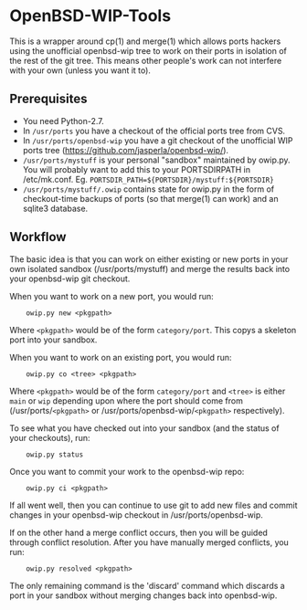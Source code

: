 OpenBSD-WIP-Tools
=================

This is a wrapper around cp(1) and merge(1) which allows ports hackers using
the unofficial openbsd-wip tree to work on their ports in isolation of the
rest of the git tree. This means other people's work can not interfere with
your own (unless you want it to).

Prerequisites
-------------

 * You need Python-2.7.
 * In `/usr/ports` you have a checkout of the official ports tree from CVS.
 * In `/usr/ports/openbsd-wip` you have a git checkout of the unofficial WIP
   ports tree (https://github.com/jasperla/openbsd-wip/).
 * `/usr/ports/mystuff` is your personal "sandbox" maintained by owip.py.
   You will probably want to add this to your PORTSDIRPATH in /etc/mk.conf.
   Eg. `PORTSDIR_PATH=${PORTSDIR}/mystuff:${PORTSDIR}`
 * `/usr/ports/mystuff/.owip` contains state for owip.py in the form
    of checkout-time backups of ports (so that merge(1) can work) and
    an sqlite3 database.

Workflow
--------

The basic idea is that you can work on either existing or new ports in
your own isolated sandbox (/usr/ports/mystuff) and merge the results
back into your openbsd-wip git checkout.

When you want to work on a new port, you would run:

        owip.py new <pkgpath>

Where `<pkgpath>` would be of the form `category/port`. This copys a skeleton port
into your sandbox.

When you want to work on an existing port, you would run:

        owip.py co <tree> <pkgpath>

Where `<pkgpath>` would be of the form `category/port` and `<tree>` is
either `main` or `wip` depending upon where the port should come from
(/usr/ports/`<pkgpath>` or /usr/ports/openbsd-wip/`<pkgpath>` respectively).

To see what you have checked out into your sandbox (and the status of
your checkouts), run:

        owip.py status

Once you want to commit your work to the openbsd-wip repo:

        owip.py ci <pkgpath>

If all went well, then you can continue to use git to add new files and
commit changes in your openbsd-wip checkout in /usr/ports/openbsd-wip.

If on the other hand a merge conflict occurs, then you will be guided through
conflict resolution. After you have manually merged conflicts, you run:

        owip.py resolved <pkgpath>

The only remaining command is the 'discard' command which discards a port
in your sandbox without merging changes back into openbsd-wip.
